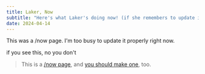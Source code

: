 ```yaml
---
title: Laker, Now
subtitle: "Here's what Laker's doing now! (if she remembers to update it)"
date: 2024-04-14
---
```


This was a /now page. I'm too busy to update it properly right now.

if you see this, no you don't

> This is a [/now page](https://sive.rs/nowff), and [you should make one](https://nownownow.com/about), too.
